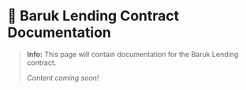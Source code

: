 # 🏦 Baruk Lending Contract Documentation

> **Info:** This page will contain documentation for the Baruk Lending contract.
>
> _Content coming soon!_ 